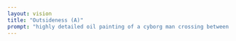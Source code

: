 ```yaml
---
layout: vision
title: "Outsideness (A)"
prompt: "highly detailed oil painting of a cyborg man crossing between liminal dimension spaces & jellyfish"
---
```

